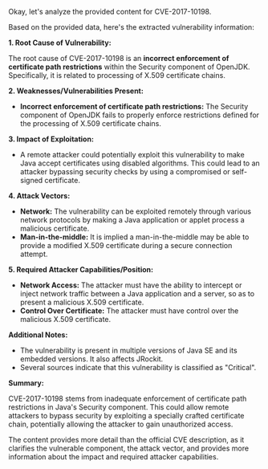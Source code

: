 Okay, let's analyze the provided content for CVE-2017-10198.

Based on the provided data, here's the extracted vulnerability information:

**1. Root Cause of Vulnerability:**

The root cause of CVE-2017-10198 is an **incorrect enforcement of certificate path restrictions** within the Security component of OpenJDK. Specifically, it is related to processing of X.509 certificate chains.

**2. Weaknesses/Vulnerabilities Present:**

*   **Incorrect enforcement of certificate path restrictions:** The Security component of OpenJDK fails to properly enforce restrictions defined for the processing of X.509 certificate chains.

**3. Impact of Exploitation:**

*   A remote attacker could potentially exploit this vulnerability to make Java accept certificates using disabled algorithms. This could lead to an attacker bypassing security checks by using a compromised or self-signed certificate.

**4. Attack Vectors:**

*   **Network:** The vulnerability can be exploited remotely through various network protocols by making a Java application or applet process a malicious certificate.
*   **Man-in-the-middle:** It is implied a man-in-the-middle may be able to provide a modified X.509 certificate during a secure connection attempt.

**5. Required Attacker Capabilities/Position:**

*   **Network Access:** The attacker must have the ability to intercept or inject network traffic between a Java application and a server, so as to present a malicious X.509 certificate.
*   **Control Over Certificate:** The attacker must have control over the malicious X.509 certificate.

**Additional Notes:**

*   The vulnerability is present in multiple versions of Java SE and its embedded versions. It also affects JRockit.
*   Several sources indicate that this vulnerability is classified as "Critical".

**Summary:**

CVE-2017-10198 stems from inadequate enforcement of certificate path restrictions in Java's Security component. This could allow remote attackers to bypass security by exploiting a specially crafted certificate chain, potentially allowing the attacker to gain unauthorized access.

The content provides more detail than the official CVE description, as it clarifies the vulnerable component, the attack vector, and provides more information about the impact and required attacker capabilities.